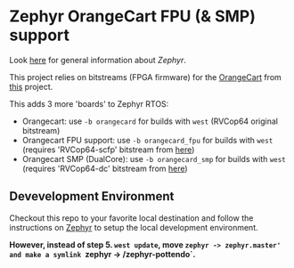 # Zephyr OrangeCart FPU (& SMP) support

Look [here][2] for general information about *Zephyr*.

This project relies on bitstreams (FPGA firmware) for the [OrangeCart][4] from [this][3] project.

This adds 3 more 'boards' to Zephyr RTOS:
- Orangecart: use `-b orangecard` for builds with `west` (RVCop64 original bitstream)
- Orangecart FPU support: use `-b orangecard_fpu` for builds with `west` (requires 'RVCop64-scfp' bitstream from [here][3])
- Orangecart SMP (DualCore): use `-b orangecard_smp` for builds with `west` (requires 'RVCop64-dc' bitstream from [here][3])  
  
## Devevelopment Environment

Checkout this repo to your favorite local destination and follow the instructions on [Zephyr][1] to setup the local development environment. 

**However, instead of step 5. `west update`, move `zephyr -> zephyr.master' and make a symlink `zephyr -> <path-to>/zephyr-pottendo`.**

[1]: https://docs.zephyrproject.org/latest/develop/getting_started/index.html
[2]: https://docs.zephyrproject.org/latest/introduction/index.html#
[3]: https://github.com/pottendo/RVCop64-pottendo
[4]: https://github.com/zeldin/OrangeCart
